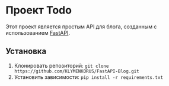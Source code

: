 <h1>Проект Todo</h1>
    <p>
      Этот проект является простым API для блога, созданным с использованием <a href="https://fastapi.tiangolo.com/">FastAPI</a>.
    </p>
    <h2>Установка</h2>
    <ol>
      <li>Клонировать репозиторий: <code>git clone https://github.com/KLYMENKORUS/FastAPI-Blog.git</code></li>
      <li>Установить зависимости: <code>pip install -r requirements.txt</code></li>
    </ol>
